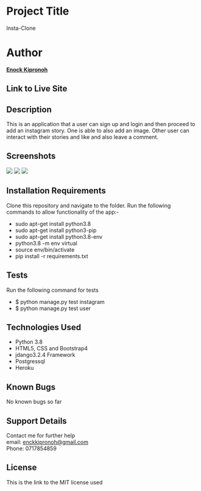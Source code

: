 
# Project Title
Insta-Clone


# Author
  **[Enock Kipronoh](https://github.com/encok)**


## Link to Live Site 




## Description
  This is an application that a user can sign up and login and then proceed to add an instagram story. One is able to also add an image. Other user can interact with their stories and like and also leave a comment.
  


## Screenshots
<img src="static/images/1.png">
<img src="static/images/2.png">
<img src="static/images/3.png">


## Installation Requirements
  Clone this repository and navigate to the folder.
  Run the following commands to allow functionality of the app:-

  * sudo apt-get install python3.8
  * sudo apt-get install python3-pip
  * sudo apt-get install python3.8-env
  * python3.8 -m env virtual
  * source env/bin/activate
  * pip install -r requirements.txt
 
## Tests
Run the following command for tests<br>
  * $ python manage.py test instagram
  * $ python manage.py test user

## Technologies Used
  * Python 3.8
  * HTML5, CSS and Bootstrap4
  * jdango3.2.4 Framework
  * Postgressql
  * Heroku

## Known Bugs
No known bugs so far

## Support Details
Contact me for further help<br/> 
email: enckkipronoh@gmail.com<br/>
Phone: 0717854859
## License
This is the link to the MIT license used<br/><br/>

